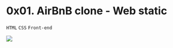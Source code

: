 # 0x01. AirBnB clone - Web static
`HTML` `CSS` `Front-end`

<img
src=“https://s3.amazonaws.com/intranet-projects-files/concepts/74/hbnb_step1.png”
/>
